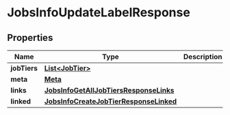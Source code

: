 

# JobsInfoUpdateLabelResponse


## Properties

| Name | Type | Description | Notes |
|------------ | ------------- | ------------- | -------------|
|**jobTiers** | [**List&lt;JobTier&gt;**](JobTier.md) |  |  [optional] |
|**meta** | [**Meta**](Meta.md) |  |  [optional] |
|**links** | [**JobsInfoGetAllJobTiersResponseLinks**](JobsInfoGetAllJobTiersResponseLinks.md) |  |  [optional] |
|**linked** | [**JobsInfoCreateJobTierResponseLinked**](JobsInfoCreateJobTierResponseLinked.md) |  |  [optional] |



